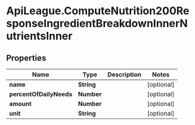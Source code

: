 # ApiLeague.ComputeNutrition200ResponseIngredientBreakdownInnerNutrientsInner

## Properties

Name | Type | Description | Notes
------------ | ------------- | ------------- | -------------
**name** | **String** |  | [optional] 
**percentOfDailyNeeds** | **Number** |  | [optional] 
**amount** | **Number** |  | [optional] 
**unit** | **String** |  | [optional] 


